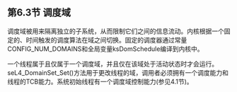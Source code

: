 ## 第6.3节  调度域

调度域被用来隔离独立的子系统，从而限制它们之间的信息流动。内核根据一个固定的、时间触发的调度算法在域之间切换。固定的调度器通过常量CONFIG_NUM_DOMAINS和全局变量ksDomSchedule编译到内核中。

一个线程属于且仅属于一个调度域，并且仅在该域处于活动状态时才会运行。seL4_DomainSet_Set()方法用于更改线程的域，调用者必须拥有一个调度能力和线程的TCB能力。系统初始线程有一个调度域控制能力(参见4.1节)。
